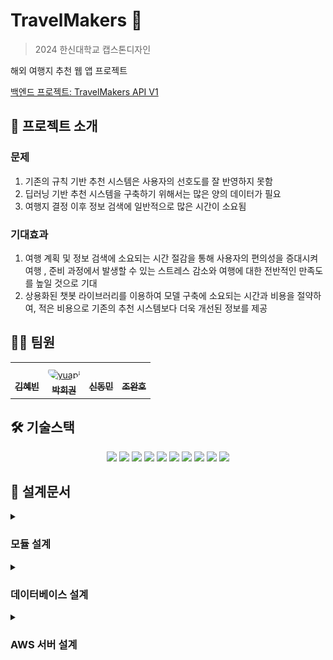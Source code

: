 # TravelMakers 🛫
> 2024 한신대학교 캡스톤디자인

해외 여행지 추천 웹 앱 프로젝트

[백엔드 프로젝트: TravelMakers API V1](https://github.com/yuapi/tmAPIv1)

## 📝 프로젝트 소개
### 문제
1. 기존의 규칙 기반 추천 시스템은 사용자의 선호도를 잘 반영하지 못함
2. 딥러닝 기반 추천 시스템을 구축하기 위해서는 많은 양의 데이터가 필요
3. 여행지 결정 이후 정보 검색에 일반적으로 많은 시간이 소요됨

### 기대효과
1. 여행 계획 및 정보 검색에 소요되는 시간 절감을 통해 사용자의 편의성을 증대시켜 여행 , 준비 과정에서 발생할 수 있는 스트레스 감소와 여행에 대한
전반적인 만족도를 높일 것으로 기대
2. 상용화된 챗봇 라이브러리를 이용하여 모델 구축에 소요되는 시간과 비용을 절약하여, 적은 비용으로 기존의 추천 시스템보다 더욱 개선된 정보를 제공


## 🧑‍💻	 팀원
<table align="center">
  <tr>
    <td align="center" style="word-wrap: break-word; width: 150.0; height: 150.0">
      <a href=https://github.com/rlagpqls0322>
        <img src=https://avatars.githubusercontent.com/u/173909092?v=4 width="100;"  style="border-radius:50%;align-items:center;justify-content:center;overflow:hidden;padding-top:10px" alt=""/>
        <br />
        <sub style="font-size:14px"><b>김혜빈</b></sub>
      </a>
    </td>
    <td align="center" style="word-wrap: break-word; width: 150.0; height: 150.0">
      <a href=https://github.com/yuapi>
        <img src=https://avatars.githubusercontent.com/u/25703569?v=4 width="100;"  style="border-radius:50%;align-items:center;justify-content:center;overflow:hidden;padding-top:10px" alt="yuapi"/>
        <br />
        <sub style="font-size:14px"><b>박희권</b></sub>
      </a>
    </td>
    <td align="center" style="word-wrap: break-word; width: 150.0; height: 150.0">
      <a href=https://github.com/ShinDm2158083>
        <img src=https://avatars.githubusercontent.com/u/113962026?v=4 width="100;"  style="border-radius:50%;align-items:center;justify-content:center;overflow:hidden;padding-top:10px" alt=""/>
        <br />
        <sub style="font-size:14px"><b>신동민</b></sub>
      </a>
    </td>
    <td align="center" style="word-wrap: break-word; width: 150.0; height: 150.0">
      <a href=https://github.com/dhksgh8417>
        <img src=https://avatars.githubusercontent.com/u/173910046?v=4 width="100;"  style="border-radius:50%;align-items:center;justify-content:center;overflow:hidden;padding-top:10px" alt=""/>
        <br />
        <sub style="font-size:14px"><b>조완호</b></sub>
      </a>
    </td>
  </tr>
</table>

## 🛠 기술스택
<div align="center">
  <img src="https://img.shields.io/badge/react-%2320232a.svg?style=for-the-badge&logo=react&logoColor=%2361DAFB">
  <img src="https://img.shields.io/badge/react_native-%2320232a.svg?style=for-the-badge&logo=react&logoColor=%2361DAFB">
  <img src="https://img.shields.io/badge/AWS-%23FF9900.svg?style=for-the-badge&logo=amazon-aws&logoColor=white">
  <img src="https://img.shields.io/badge/mysql-4479A1.svg?style=for-the-badge&logo=mysql&logoColor=white">
  <img src="https://img.shields.io/badge/GoogleCloud-%234285F4.svg?style=for-the-badge&logo=google-cloud&logoColor=white">
  <img src="https://img.shields.io/badge/firebase-%23039BE5.svg?style=for-the-badge&logo=firebase">
  <img src="https://img.shields.io/badge/node.js-6DA55F?style=for-the-badge&logo=node.js&logoColor=white">
  <img src="https://img.shields.io/badge/typescript-%23007ACC.svg?style=for-the-badge&logo=typescript&logoColor=white">
  <img src="https://img.shields.io/badge/html5-%23E34F26.svg?style=for-the-badge&logo=html5&logoColor=white">
  <img src="https://img.shields.io/badge/css3-%231572B6.svg?style=for-the-badge&logo=css3&logoColor=white">
</div>

## 📐 설계문서
<details>
  <summary><h3>모듈 설계</h3></summary>
  <img src="https://github.com/yuapi/TravelMakers/blob/main/assets/doc/ComponentDiagram.png">
</details>
<details>
  <summary><h3>데이터베이스 설계</h3></summary>
  <img src="https://github.com/yuapi/TravelMakers/blob/main/assets/doc/ERDiagram.png">
</details>
<details>
  <summary><h3>AWS 서버 설계</h3></summary>
  <img src="https://github.com/yuapi/TravelMakers/blob/main/assets/doc/AWSDiagram.png">
</details>
